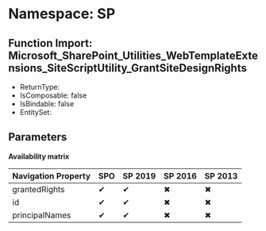 # Namespace: SP

## Function Import: Microsoft_SharePoint_Utilities_WebTemplateExtensions_SiteScriptUtility_GrantSiteDesignRights

- ReturnType: 
- IsComposable: false
- IsBindable: false
- EntitySet: 

## Parameters

**Availability matrix**

Navigation Property | SPO | SP 2019 | SP 2016 | SP 2013
----------|-----|---------|---------|--------
grantedRights | ✔ | ✔ | ✖ | ✖
id | ✔ | ✔ | ✖ | ✖
principalNames | ✔ | ✔ | ✖ | ✖
